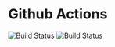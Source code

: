 # Github Actions

[![Build Status](https://github.com/minhanghuang/.github/actions/workflows/ubuntu-build.yaml/badge.svg?branch=main)](https://github.com/minhanghuang/.github/actions/workflows/ubuntu-build.yaml)
[![Build Status](https://github.com/minhanghuang/.github/actions/workflows/macos-build.yaml/badge.svg?branch=main)](https://github.com/minhanghuang/.github/actions/workflows/macos-build.yaml)

